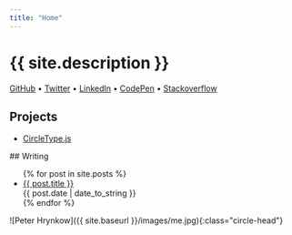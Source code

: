 ```yaml
---
title: "Home"
---
```


# {{ site.description }}

<a href="{{ site.author.github }}">GitHub</a> •
<a href="{{ site.author.twitter }}">Twitter</a> •
<a href="{{ site.author.linkedin }}">LinkedIn</a> •
<a href="{{ site.author.codepen }}">CodePen</a> •
<a href="{{ site.author.stackoverflow }}">Stackoverflow</a>

## Projects
<ul class="article-list">
  <li><a href="https://circletype.labwire.ca">CircleType.js</a></li>
</ul>
## Writing

<ul class="article-list">
  {% for post in site.posts %}
    <li><a href="{{ site.baseurl }}{{ post.url }}">{{ post.title }}</a><br>{{ post.date | date_to_string }}</li>
  {% endfor %}
</ul>

![Peter Hrynkow]({{ site.baseurl }}/images/me.jpg){:class="circle-head"}
